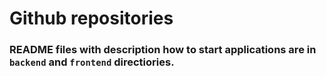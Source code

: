 # Github repositories

### README files with description how to start applications are in `backend` and `frontend` directiories.
